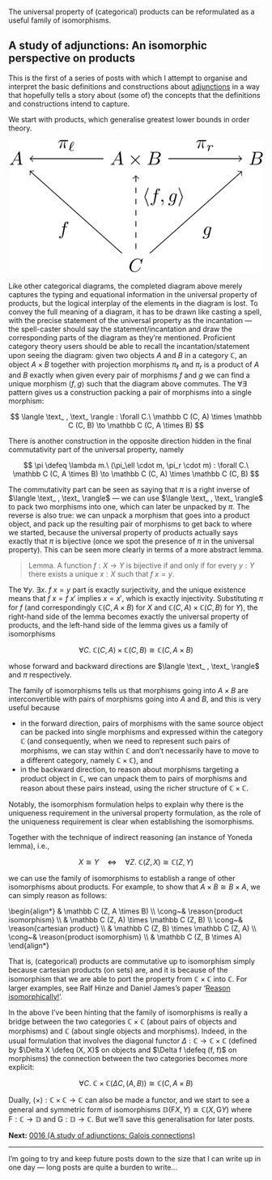 The universal property of (categorical) products can be reformulated as a useful family of isomorphisms.

## A study of adjunctions: An isomorphic perspective on products

This is the first of a series of posts with which I attempt to organise and interpret the basic definitions and constructions about [adjunctions](https://en.wikipedia.org/wiki/Adjoint_functors) in a way that hopefully tells a story about (some of) the concepts that the definitions and constructions intend to capture.

We start with products, which generalise greatest lower bounds in order theory.

![The product diagram](product.svg)

Like other categorical diagrams, the completed diagram above merely captures the typing and equational information in the universal property of products, but the logical interplay of the elements in the diagram is lost.
To convey the full meaning of a diagram, it has to be drawn like casting a spell, with the precise statement of the universal property as the incantation — the spell-caster should say the statement/incantation and draw the corresponding parts of the diagram as they’re mentioned.
Proficient category theory users should be able to recall the incantation/statement upon seeing the diagram: given two objects $A$ and $B$ in a category $\mathbb C$, an object $A \times B$ together with projection morphisms $\pi_\ell$ and $\pi_r$ is a product of $A$ and $B$ exactly when given every pair of morphisms $f$ and $g$ we can find a unique morphism $\langle f, g \rangle$ such that the diagram above commutes.
The $\forall \exists$ pattern gives us a construction packing a pair of morphisms into a single morphism:

$$ \langle \text_ , \text_ \rangle : \forall C.\ \mathbb C (C, A) \times \mathbb C (C, B) \to \mathbb C (C, A \times B) $$

There is another construction in the opposite direction hidden in the final commutativity part of the universal property, namely

$$ \pi \defeq \lambda m.\ (\pi_\ell \cdot m, \pi_r \cdot m) : \forall C.\ \mathbb C (C, A \times B) \to \mathbb C (C, A) \times \mathbb C (C, B) $$

The commutativity part can be seen as saying that $\pi$ is a right inverse of $\langle \text_ , \text_ \rangle$ — we can use $\langle \text_ , \text_ \rangle$ to pack two morphisms into one, which can later be unpacked by $\pi$.
The reverse is also true: we can unpack a morphism that goes into a product object, and pack up the resulting pair of morphisms to get back to where we started, because the universal property of products actually says exactly that $\pi$ is bijective (once we spot the presence of $\pi$ in the universal property).
This can be seen more clearly in terms of a more abstract lemma.

> <span class="theorem">Lemma.</span>
> A function $f : X \to Y$ is bijective if and only if for every $y : Y$ there exists a unique $x : X$ such that $f\ x = y$.

The $\forall y.\ \exists x.\ f\ x = y$ part is exactly surjectivity, and the unique existence means that $f\ x = f\ x'$ implies $x = x'$, which is exactly injectivity.
Substituting $\pi$ for $f$ (and correspondingly $\mathbb C (C, A \times B)$ for $X$ and $\mathbb C (C, A) \times \mathbb C (C, B)$ for $Y$), the right-hand side of the lemma becomes exactly the universal property of products, and the left-hand side of the lemma gives us a family of isomorphisms

$$ \forall C.\ \mathbb C (C, A) \times \mathbb C (C, B) \cong \mathbb C (C, A \times B) $$

whose forward and backward directions are $\langle \text_ , \text_ \rangle$ and $\pi$ respectively.

The family of isomorphisms tells us that morphisms going into $A \times B$ are interconvertible with pairs of morphisms going into $A$ and $B$, and this is very useful because

* in the forward direction, pairs of morphisms with the same source object can be packed into single morphisms and expressed within the category $\mathbb C$ (and consequently, when we need to represent such pairs of morphisms, we can stay within $\mathbb C$  and don’t necessarily have to move to a different category, namely $\mathbb C \times \mathbb C$), and
* in the backward direction, to reason about morphisms targeting a product object in $\mathbb C$, we can unpack them to pairs of morphisms and reason about these pairs instead, using the richer structure of $\mathbb C \times \mathbb C$.

Notably, the isomorphism formulation helps to explain why there is the uniqueness requirement in the universal property formulation, as the role of the uniqueness requirement is clear when establishing the isomorphisms.

Together with the technique of indirect reasoning (an instance of Yoneda lemma), i.e.,

$$ X \cong Y \quad\Leftrightarrow\quad \forall Z.\ \mathbb C (Z, X) \cong \mathbb C (Z, Y) $$

we can use the family of isomorphisms to establish a range of other isomorphisms about products.
For example, to show that $A \times B \cong B \times A$, we can simply reason as follows:

\begin{align*}
& \mathbb C (Z, A \times B) \\\\
\cong~& \reason{product isomorphism} \\\\
& \mathbb C (Z, A) \times \mathbb C (Z, B) \\\\
\cong~& \reason{cartesian product} \\\\
& \mathbb C (Z, B) \times \mathbb C (Z, A) \\\\
\cong~& \reason{product isomorphism} \\\\
& \mathbb C (Z, B \times A)
\end{align*}

That is, (categorical) products are commutative up to isomorphism simply because cartesian products (on sets) are, and it is because of the isomorphism that we are able to port the property from $\mathbb C \times \mathbb C$ into $\mathbb C$.
For larger examples, see Ralf Hinze and Daniel James’s paper ‘[Reason isomorphically!](https://doi.org/10.1145/1863495.1863507)’.

In the above I’ve been hinting that the family of isomorphisms is really a bridge between the two categories $\mathbb C \times \mathbb C$ (about pairs of objects and morphisms) and $\mathbb C$ (about single objects and morphisms).
Indeed, in the usual formulation that involves the diagonal functor $\Delta : \mathbb C \to \mathbb C \times \mathbb C$ (defined by $\Delta X \defeq (X, X)$ on objects and $\Delta f \defeq (f, f)$ on morphisms) the connection between the two categories becomes more explicit:

$$ \forall C.\ \mathbb C \times \mathbb C (\Delta C, (A, B)) \cong \mathbb C (C, A \times B) $$

Dually, $(\times) : \mathbb C \times \mathbb C \to \mathbb C$ can also be made a functor, and we start to see a general and symmetric form of isomorphisms $\mathbb D (\mathsf F X, Y) \cong \mathbb C (X, \mathsf G Y)$ where $\mathsf F : \mathbb C \to \mathbb D$ and $\mathsf G : \mathbb D \to \mathbb C$.
But we’ll save this generalisation for later posts.

**Next:** [0016 (A study of adjunctions: Galois connections)](/blog/0016/)

---

I’m going to try and keep future posts down to the size that I can write up in one day — long posts are quite a burden to write…